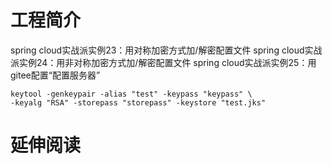 # 工程简介
spring cloud实战派实例23：用对称加密方式加/解密配置文件
spring cloud实战派实例24：用非对称加密方式加/解密配置文件
spring cloud实战派实例25：用gitee配置“配置服务器”
```shell
keytool -genkeypair -alias "test" -keypass "keypass" \
-keyalg "RSA" -storepass "storepass" -keystore "test.jks"
```
# 延伸阅读

